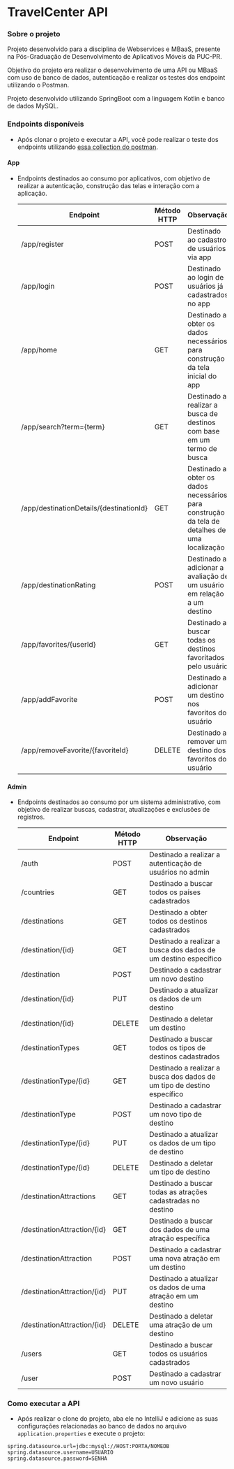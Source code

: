 # TravelCenter API

### Sobre o projeto

Projeto desenvolvido para a disciplina de Webservices e MBaaS, presente na Pós-Graduação de Desenvolvimento de Aplicativos Móveis da PUC-PR.

Objetivo do projeto era realizar o desenvolvimento de uma API ou MBaaS com uso de banco de dados, autenticação e realizar os testes dos endpoint utilizando o Postman.

Projeto desenvolvido utilizando SpringBoot com a linguagem Kotlin e banco de dados MySQL.

### Endpoints disponíveis

- Após clonar o projeto e executar a API, você pode realizar o teste dos endpoints utilizando [essa collection do postman](https://github.com/emanuelgalvao/travelcenter-api/blob/main/readme/travelcenter.postman_collection.json).

#### App

- Endpoints destinados ao consumo por aplicativos, com objetivo de realizar a autenticação, construção das telas e interação com a aplicação.

  | Endpoint                                | Método HTTP | Observação                                                                                    |
  |-----------------------------------------|-------------|-----------------------------------------------------------------------------------------------|
  | /app/register                           | POST        | Destinado ao cadastro de usuários via app                                                     |
  | /app/login                              | POST        | Destinado ao login de usuários já cadastrados no app                                          |
  | /app/home                               | GET         | Destinado a obter os dados necessários para construção da tela inicial do app                 |
  | /app/search?term={term}                 | GET         | Destinado a realizar a busca de destinos com base em um termo de busca                        |
  | /app/destinationDetails/{destinationId} | GET         | Destinado a obter os dados necessários para construção da tela de detalhes de uma localização |
  | /app/destinationRating                  | POST        | Destinado a adicionar a avaliação de um usuário em relação a um destino                       |
  | /app/favorites/{userId}                 | GET         | Destinado a buscar todas os destinos favoritados pelo usuário                                 |
  | /app/addFavorite                        | POST        | Destinado a adicionar um destino nos favoritos do usuário                                     |
  | /app/removeFavorite/{favoriteId}        | DELETE      | Destinado a remover um destino dos favoritos do usuário                                       |

#### Admin

- Endpoints destinados ao consumo por um sistema administrativo, com objetivo de realizar buscas, cadastrar, atualizações e exclusões de registros.

  | Endpoint                     | Método HTTP | Observação                                                              |
  |------------------------------|-------------|-------------------------------------------------------------------------|
  | /auth                        | POST        | Destinado a realizar a autenticação de usuários no admin                |
  | /countries                   | GET         | Destinado a buscar todos os países cadastrados                          |
  | /destinations                | GET         | Destinado a obter todos os destinos cadastrados                         |
  | /destination/{id}            | GET         | Destinado a realizar a busca dos dados de um destino específico         |
  | /destination                 | POST        | Destinado a cadastrar um novo destino                                   |
  | /destination/{id}            | PUT         | Destinado a atualizar os dados de um destino                            |
  | /destination/{id}            | DELETE      | Destinado a deletar um destino                                          |
  | /destinationTypes            | GET         | Destinado a buscar todos os tipos de destinos cadastrados               |
  | /destinationType/{id}        | GET         | Destinado a realizar a busca dos dados de um tipo de destino específico |
  | /destinationType             | POST        | Destinado a cadastrar um novo tipo de destino                           |
  | /destinationType/{id}        | PUT         | Destinado a atualizar os dados de um tipo de destino                    |
  | /destinationType/{id}        | DELETE      | Destinado a deletar um tipo de destino                                  |
  | /destinationAttractions      | GET         | Destinado a buscar todas as atrações cadastradas no destino             |
  | /destinationAttraction/{id}  | GET         | Destinado a buscar dos dados de uma atração específica                  |
  | /destinationAttraction       | POST        | Destinado a cadastrar uma nova atração em um destino                    |
  | /destinationAttraction/{id}  | PUT         | Destinado a atualizar os dados de uma atração em um destino             |
  | /destinationAttraction/{id}  | DELETE      | Destinado a deletar uma atração de um destino                           |
  | /users                       | GET         | Destinado a buscar todos os usuários cadastrados                        |
  | /user                        | POST        | Destinado a cadastrar um novo usuário                                   |

### Como executar a API

- Após realizar o clone do projeto, aba ele no IntelliJ e adicione as suas configurações relacionadas ao banco de dados no arquivo `application.properties` e execute o projeto:

```
spring.datasource.url=jdbc:mysql://HOST:PORTA/NOMEDB
spring.datasource.username=USUARIO
spring.datasource.password=SENHA
```


